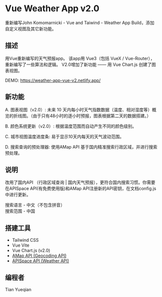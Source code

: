 # Vue Weather App v2.0

重新编写John Komomarnicki - Vue and Taiwind - Weather App Build，添加自定义视图及其它新功能。

## 描述

用Vue重新编写的天气预报app。 该app用 Vue3（包括 VueX / Vue-Router），重新编写了一些算法和逻辑。 V2.0增加了新功能 —— 用 Vue Chart.js 创建了图表视图。

DEMO: https://weather-app-vue-v2.netlify.app/

## 新功能

A.  图表视图（v2.0）:  未来 10 天内每小时天气指数数据（温度、相对湿度等）概览的折线图。（由于只有48小时的逐小时预报，图表根据第二天的数据搭建。）

B.  颜色系统更新（v2.0）:  根据温度范围而自动产生不同的颜色级别。  
 
C.  城市视图温度进度条:  易于显示10天内每天的天气波动范围。  

D.  搜索查询的预处理器:  使用AMap API 基于国内精准搜索行政区域，并进行搜索预处理。

## 说明

改用了国内API （行政区域查询 | 国内天气预报），更符合国内搜索习惯。你需要在APISpace API(有免费使用版)和AMap API注册新的API密钥，在文档config.js 中进行更新。   

搜索语言 - 中文（不包含拼音）  
搜索范围 - 中国

## 搭建工具

- Tailwind CSS  
- Vue Vite  
- Vue Chart.js (v2.0)
- [AMap API (Geocoding API) ](https://lbs.amap.com/) 
- [APISpace API (Weather API)](https://www.apispace.com/)

## 编程者

Tian Yueqian
